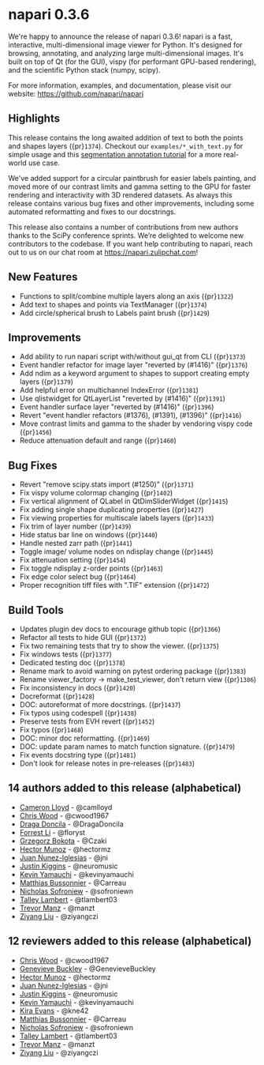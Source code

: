 # napari 0.3.6

We're happy to announce the release of napari 0.3.6!
napari is a fast, interactive, multi-dimensional image viewer for Python.
It's designed for browsing, annotating, and analyzing large multi-dimensional
images. It's built on top of Qt (for the GUI), vispy (for performant GPU-based
rendering), and the scientific Python stack (numpy, scipy).


For more information, examples, and documentation, please visit our website:
https://github.com/napari/napari

## Highlights
This release contains the long awaited addition of text to both the points and
shapes layers ({pr}`1374`). Checkout our `examples/*_with_text.py` for simple usage
and this [segmentation annotation tutorial](https://napari.org/tutorials/segmentation/annotate_segmentation)
for a more real-world use case.

We've added support for a circular paintbrush for easier labels painting,
and moved more of our contrast limits and gamma setting to the GPU for faster
rendering and interactivity with 3D rendered datasets. As always this release
contains various bug fixes and other improvements, including some automated
reformatting and fixes to our docstrings.

This release also contains a number of contributions from new authors thanks
to the SciPy conference sprints. We’re delighted to welcome new contributors to
the codebase. If you want help contributing to napari, reach out to us on our chat
room at https://napari.zulipchat.com!


## New Features
- Functions to split/combine multiple layers along an axis ({pr}`1322`)
- Add text to shapes and points via TextManager ({pr}`1374`)
- Add circle/spherical brush to Labels paint brush ({pr}`1429`)


## Improvements
- Add ability to run napari script with/without gui_qt from CLI ({pr}`1373`)
- Event handler refactor for image layer  "reverted by (#1416)" ({pr}`1376`)
- Add ndim as a keyword argument to shapes to support creating empty layers ({pr}`1379`)
- Add helpful error on multichannel IndexError ({pr}`1381`)
- Use qlistwidget for QtLayerList "reverted by (#1416)" ({pr}`1391`)
- Event handler surface layer  "reverted by (#1416)" ({pr}`1396`)
- Revert "event handler refactors (#1376), (#1391), (#1396)" ({pr}`1416`)
- Move contrast limits and gamma to the shader by vendoring vispy code ({pr}`1456`)
- Reduce attenuation default and range ({pr}`1460`)


## Bug Fixes
- Revert "remove scipy.stats import (#1250)" ({pr}`1371`)
- Fix vispy volume colormap changing ({pr}`1402`)
- Fix vertical alignment of QLabel in QtDimSliderWidget ({pr}`1415`)
- Fix adding single shape duplicating properties ({pr}`1427`)
- Fix viewing properties for multiscale labels layers ({pr}`1433`)
- Fix trim of layer number ({pr}`1439`)
- Hide status bar line on windows ({pr}`1440`)
- Handle nested zarr path ({pr}`1441`)
- Toggle image/ volume nodes on ndisplay change ({pr}`1445`)
- Fix attenuation setting ({pr}`1454`)
- Fix toggle ndisplay z-order points ({pr}`1463`)
- Fix edge color select bug ({pr}`1464`)
- Proper recognition tiff files with ".TIF" extension ({pr}`1472`)


## Build Tools
- Updates plugin dev docs to encourage github topic ({pr}`1366`)
- Refactor all tests to hide GUI ({pr}`1372`)
- Fix two remaining tests that try to show the viewer. ({pr}`1375`)
- Fix windows tests ({pr}`1377`)
- Dedicated testing doc ({pr}`1378`)
- Rename mark to avoid warning on pytest ordering package ({pr}`1383`)
- Rename viewer_factory -> make_test_viewer, don't return view ({pr}`1386`)
- Fix inconsistency in docs ({pr}`1420`)
- Docreformat ({pr}`1428`)
- DOC: autoreformat of more docstrings. ({pr}`1437`)
- Fix typos using codespell ({pr}`1438`)
- Preserve tests from EVH revert ({pr}`1452`)
- Fix typos ({pr}`1468`)
- DOC: minor doc reformatting. ({pr}`1469`)
- DOC: update param names to match function signature. ({pr}`1479`)
- Fix events docstring type ({pr}`1481`)
- Don't look for release notes in pre-releases ({pr}`1483`)


## 14 authors added to this release (alphabetical)

- [Cameron Lloyd](https://github.com/napari/napari/commits?author=camlloyd) - @camlloyd
- [Chris Wood](https://github.com/napari/napari/commits?author=cwood1967) - @cwood1967
- [Draga Doncila](https://github.com/napari/napari/commits?author=DragaDoncila) - @DragaDoncila
- [Forrest Li](https://github.com/napari/napari/commits?author=floryst) - @floryst
- [Grzegorz Bokota](https://github.com/napari/napari/commits?author=Czaki) - @Czaki
- [Hector Munoz](https://github.com/napari/napari/commits?author=hectormz) - @hectormz
- [Juan Nunez-Iglesias](https://github.com/napari/napari/commits?author=jni) - @jni
- [Justin Kiggins](https://github.com/napari/napari/commits?author=neuromusic) - @neuromusic
- [Kevin Yamauchi](https://github.com/napari/napari/commits?author=kevinyamauchi) - @kevinyamauchi
- [Matthias Bussonnier](https://github.com/napari/napari/commits?author=Carreau) - @Carreau
- [Nicholas Sofroniew](https://github.com/napari/napari/commits?author=sofroniewn) - @sofroniewn
- [Talley Lambert](https://github.com/napari/napari/commits?author=tlambert03) - @tlambert03
- [Trevor Manz](https://github.com/napari/napari/commits?author=manzt) - @manzt
- [Ziyang Liu](https://github.com/napari/napari/commits?author=ziyangczi) - @ziyangczi


## 12 reviewers added to this release (alphabetical)

- [Chris Wood](https://github.com/napari/napari/commits?author=cwood1967) - @cwood1967
- [Genevieve Buckley](https://github.com/napari/napari/commits?author=GenevieveBuckley) - @GenevieveBuckley
- [Hector Munoz](https://github.com/napari/napari/commits?author=hectormz) - @hectormz
- [Juan Nunez-Iglesias](https://github.com/napari/napari/commits?author=jni) - @jni
- [Justin Kiggins](https://github.com/napari/napari/commits?author=neuromusic) - @neuromusic
- [Kevin Yamauchi](https://github.com/napari/napari/commits?author=kevinyamauchi) - @kevinyamauchi
- [Kira Evans](https://github.com/napari/napari/commits?author=kne42) - @kne42
- [Matthias Bussonnier](https://github.com/napari/napari/commits?author=Carreau) - @Carreau
- [Nicholas Sofroniew](https://github.com/napari/napari/commits?author=sofroniewn) - @sofroniewn
- [Talley Lambert](https://github.com/napari/napari/commits?author=tlambert03) - @tlambert03
- [Trevor Manz](https://github.com/napari/napari/commits?author=manzt) - @manzt
- [Ziyang Liu](https://github.com/napari/napari/commits?author=ziyangczi) - @ziyangczi
